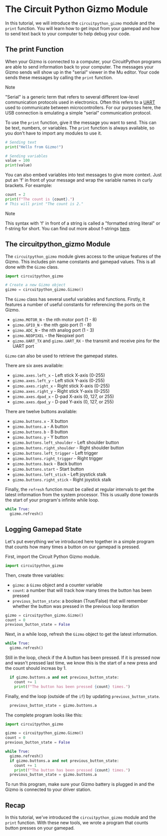# The Circuit Python Gizmo Module

In this tutorial, we will introduce the `circuitpython_gizmo` module and
the `print` function. You will learn how to get input from your gamepad
and how to send text back to your computer to help debug your code.

## The print Function

When your Gizmo is connected to a computer, your CircuitPython programs
are able to send information back to your computer. The messages your
Gizmo sends will show up in the "serial" viewer in the Mu editor. Your
code sends these messages by calling the `print` function.

> [!NOTE]
>
> "Serial" is a generic term that refers to several different low-level
communication protocols used in electronics. Often this refers to a
[UART](https://en.wikipedia.org/wiki/Universal_asynchronous_receiver-transmitter)
used to communicate between microcontrollers. For our purposes here, the
USB connection is emulating a simple "serial" communication protocol.

To use the `print` function, give it the message you want to send. This
can be text, numbers, or variables. The `print` function is always
available, so you don't have to import any modules to use it.

```Python
# Sending text
print("Hello from Gizmo!")

# Sending variables
value = 100
print(value)
```

You can also embed variables into text messages to give more context. Just
put an 'f' in front of your message and wrap the variable names in curly
brackets. For example:

```Python
count = 2
print(f"The count is {count}.")
# This will print "The count is 2."
```

> [!NOTE]
>
> This syntax with 'f' in front of a string is called a "formatted string
> literal" or f-string for short. You can find out more about f-strings
> [here](https://docs.python.org/3/reference/lexical_analysis.html#formatted-string-literals).

## The circuitpython_gizmo Module

The `circuitpython_gizmo` module gives access to the unique features of
the Gizmo. This includes pin name constants and gamepad values. This is
all done with the `Gizmo` class.

```Python
import circuitpython_gizmo

# Create a new Gizmo object
gizmo = circuitpython_gizmo.Gizmo()
```

The `Gizmo` class has several useful variables and functions. Firstly, it
features a number of useful constants for referencing the ports on the
Gizmo.

- `gizmo.MOTOR_N` - the nth motor port (1 - 8)
- `gizmo.GPIO_N` - the nth gpio port (1 - 8)
- `gizmo.ADC_N` - the nth analog port (1 - 3)
- `gizmo.NEOPIXEL` - the Neopixel port
- `gizmo.UART_TX` and `gizmo.UART_RX` - the transmit and receive pins for the UART port

`Gizmo` can also be used to retrieve the gamepad states.

There are six axes available:

- `gizmo.axes.left_x` - Left stick X-axis (0-255)
- `gizmo.axes.left_y` - Left stick Y-axis (0-255)
- `gizmo.axes.right_x` - Right stick X-axis (0-255)
- `gizmo.axes.right_y` - Right stick Y-axis (0-255)
- `gizmo.axes.dpad_x` - D-pad X-axis (0, 127, or 255)
- `gizmo.axes.dpad_y` - D-pad Y-axis (0, 127, or 255)

There are twelve buttons available:

- `gizmo.buttons.x` - X button
- `gizmo.buttons.a` - A button
- `gizmo.buttons.b` - B button
- `gizmo.buttons.y` - Y button
- `gizmo.buttons.left_shoulder` - Left shoulder button
- `gizmo.buttons.right_shoulder` - Right shoulder button
- `gizmo.buttons.left_trigger` - Left trigger
- `gizmo.buttons.right_trigger` - Right trigger
- `gizmo.buttons.back` - Back button
- `gizmo.buttons.start` - Start button
- `gizmo.buttons.left_stick` - Left joystick stalk
- `gizmo.buttons.right_stick` - Right joystick stalk

Finally, the `refresh` function must be called at regular intervals to get
the latest information from the system processor. This is usually done
towards the start of your program's infinite while loop.

```Python
while True:
  gizmo.refresh()
```

## Logging Gamepad State

Let's put everything we've introduced here together in a simple program
that counts how many times a button on our gamepad is pressed.

First, import the Circuit Python Gizmo module.

```Python
import circuitpython_gizmo
```

Then, create three variables:
- `gizmo`: a `Gizmo` object and a counter variable
- `count`: a number that will track how many times the button has been pressed
- `previous_button_state`: a boolean (True/False) that will remember whether the button was pressed in the previous loop iteration

```Python
gizmo = circuitpython_gizmo.Gizmo()
count = 0
previous_button_state = False
```

Next, in a while loop, refresh the `Gizmo` object to get the latest
information.

```Python
while True:
  gizmo.refresh()
```

Still in the loop, check if the A button has been pressed. If it is
pressed now and wasn't pressed last time, we know this is the start of a
new press and the count should increas by 1.

```Python
  if gizmo.buttons.a and not previous_button_state:
    count += 1
    print(f"The button has been pressed {count} times.")
```

Finally, end the loop (outside of the `if`) by updating `previous_button_state`.

```Python
  previous_button_state = gizmo.buttons.a
```

The complete program looks like this:

```Python
import circuitpython_gizmo

gizmo = circuitpython_gizmo.Gizmo()
count = 0
previous_button_state = False

while True:
  gizmo.refresh()
  if gizmo.buttons.a and not previous_button_state:
    count += 1
    print(f"The button has been pressed {count} times.")
  previous_button_state = gizmo.buttons.a
```

To run this program, make sure your Gizmo battery is plugged in and the
Gizmo is connected to your driver station.

## Recap

In this tutorial, we've introduced the `circuitpython_gizmo` module and
the `print` function. With these new tools, we wrote a program that counts
button presses on your gamepad.
